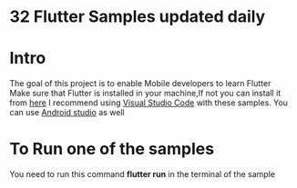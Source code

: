 # 32 Flutter Samples updated daily 
# Intro
The goal of this project is to enable Mobile developers  to learn Flutter<br>
Make sure that Flutter is installed in your machine,If not you can install it from <a href="https://flutter.io/docs/get-started/install">here</a>
I recommend using <a href="https://code.visualstudio.com/">Visual Studio Code</a> with these samples. 
You can use <a href="https://developer.android.com/studio/">Android studio</a> as well
# To Run one of the samples 
You need to run this command <strong>flutter run</strong> in the terminal of the sample
